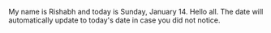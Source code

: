 My name is Rishabh and today is Sunday, January 14. Hello all. The date will automatically update to today's date in case you did not notice.
